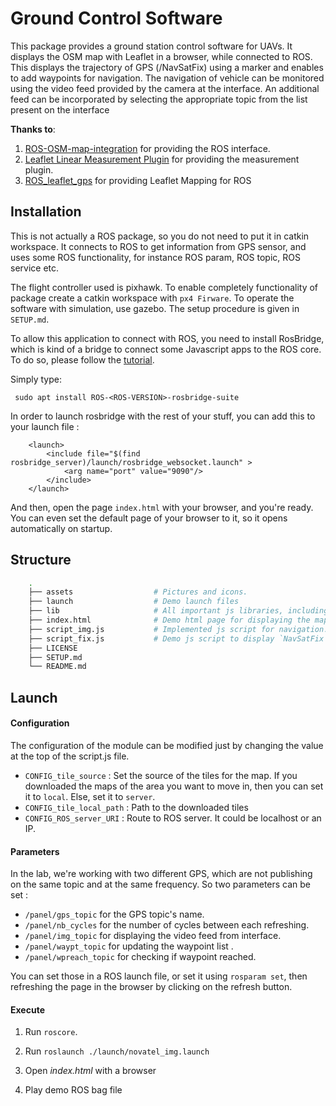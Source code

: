 # Ground Control Software

 This package provides a ground station control software for UAVs. It displays the OSM map with Leaflet in a browser, while connected to ROS. This displays the trajectory of GPS (/NavSatFix) using a marker and enables to add waypoints for navigation. The navigation of vehicle can be monitored using the video feed provided by the camera at the interface. An additional feed can be incorporated by selecting the appropriate topic from the list present on the interface

 **Thanks to**: 
 1) [ROS-OSM-map-integration](https://github.com/sylvainar/ROS-OSM-map-integration) for providing the ROS interface.
 2) [Leaflet Linear Measurement Plugin](https://github.com/NLTGit/Leaflet.LinearMeasurement) for providing the measurement plugin.
 3) [ROS_leaflet_gps](https://github.com/zhanghanduo/ROS_leaflet_gps) for providing Leaflet Mapping for ROS

## Installation 

This is not actually a ROS package, so you do not need to put it in catkin workspace. It connects to ROS to get information from GPS sensor, and uses some ROS functionality, for instance ROS param, ROS topic, ROS service etc. 

The flight controller used is pixhawk. To enable completely functionality of package create a catkin workspace with `px4 Firware`. To operate the software with simulation, use gazebo. The setup procedure is given in `SETUP.md`.

To allow this application to connect with ROS, you need to install RosBridge, which is kind of a bridge to connect some Javascript apps to the ROS core. To do so, please follow the [tutorial](http://wiki.ros.org/rosbridge_suite/Tutorials/RunningRosbridge).

Simply type:
```
 sudo apt install ROS-<ROS-VERSION>-rosbridge-suite
```

In order to launch rosbridge with the rest of your stuff, you can add this to your launch file :
```
    <launch>
        <include file="$(find rosbridge_server)/launch/rosbridge_websocket.launch" > 
            <arg name="port" value="9090"/>
        </include>
    </launch>
```

And then, open the page `index.html` with your browser, and you're ready. You can even set the default page of your browser to it, so it opens automatically on startup.

## Structure

```bash
    .
    ├── assets                  # Pictures and icons.
    ├── launch                  # Demo launch files
    ├── lib                     # All important js libraries, including leaflet, leaflet plugins, three 3D lib.
    ├── index.html              # Demo html page for displaying the map.
    ├── script_img.js	        # Implemented js script for navigation.
    ├── script_fix.js           # Demo js script to display `NavSatFix` message.
    ├── LICENSE
    ├──	SETUP.md
    └── README.md
```

##  Launch

#### Configuration

The configuration of the module can be modified just by changing the value at the top of the script.js file.

 - `CONFIG_tile_source` : Set the source of the tiles for the map. If you downloaded the maps of the area you want to move in, then you can set it to `local`. Else, set it to `server`.
 - `CONFIG_tile_local_path` : Path to the downloaded tiles
 - `CONFIG_ROS_server_URI` : Route to ROS server. It could be localhost or an IP.

#### Parameters

In the lab, we're working with two different GPS, which are not publishing on the same topic and at the same frequency. So two parameters can be set : 

- `/panel/gps_topic` for the GPS topic's name.
- `/panel/nb_cycles` for the number of cycles between each refreshing.
- `/panel/img_topic` for displaying the video feed from interface.
- `/panel/waypt_topic` for updating the waypoint list .
- `/panel/wpreach_topic` for checking if waypoint reached.

You can set those in a ROS launch file, or set it using `rosparam set`, then refreshing the page in the browser by clicking on the refresh button.


#### Execute


 1) Run `roscore`.

 2) Run `roslaunch ./launch/novatel_img.launch`

 3) Open *index.html* with a browser

 4) Play demo ROS bag file


